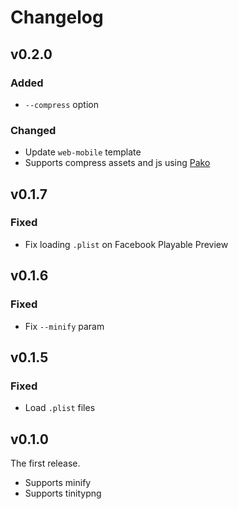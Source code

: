 # Changelog

## v0.2.0

### Added

- `--compress` option

### Changed

- Update `web-mobile` template
- Supports compress assets and js using [Pako](https://www.npmjs.com/package/pako)

## v0.1.7

### Fixed

- Fix loading `.plist` on Facebook Playable Preview

## v0.1.6

### Fixed

- Fix `--minify` param

## v0.1.5

### Fixed

- Load `.plist` files

## v0.1.0

The first release.

- Supports minify
- Supports tinitypng
